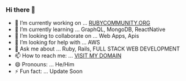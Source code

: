 ### Hi there 👋

<!--
**yugeshpalvai21/yugeshpalvai21** is a ✨ _special_ ✨ repository because its `README.md` (this file) appears on your GitHub profile.

Here are some ideas to get you started:
-->

- 🔭 I’m currently working on ... [RUBYCOMMUNITY.ORG](https://www.rubycommunity.org)
- 🌱 I’m currently learning ... GraphQL, MongoDB, ReactNative
- 👯 I’m looking to collaborate on ... Web Apps, Apis
- 🤔 I’m looking for help with ...  AWS
- 💬 Ask me about ... Ruby, Rails, FULL STACK WEB DEVELOPMENT
- 📫 How to reach me: ... [VISIT MY DOMAIN](http://www.yugesh-palvai.com)
- 😄 Pronouns: ... He/Him
- ⚡ Fun fact: ... Update Soon

